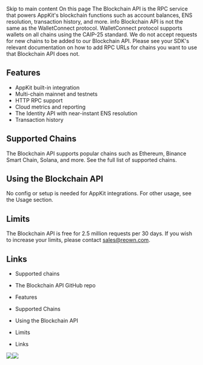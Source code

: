 Skip to main content
On this page
The Blockchain API is the RPC service that powers AppKit's blockchain functions such as account balances, ENS resolution, transaction history, and more.
info
Blockchain API is not the same as the WalletConnect protocol. WalletConnect protocol supports wallets on all chains using the CAIP-25 standard. We do not accept requests for new chains to be added to our Blockchain API. Please see your SDK's relevant documentation on how to add RPC URLs for chains you want to use that Blockchain API does not.
## Features​
  * AppKit built-in integration
  * Multi-chain mainnet and testnets
  * HTTP RPC support
  * Cloud metrics and reporting
  * The Identity API with near-instant ENS resolution
  * Transaction history


## Supported Chains​
The Blockchain API supports popular chains such as Ethereum, Binance Smart Chain, Solana, and more. See the full list of supported chains.
## Using the Blockchain API​
No config or setup is needed for AppKit integrations. For other usage, see the Usage section.
## Limits​
The Blockchain API is free for 2.5 million requests per 30 days. If you wish to increase your limits, please contact sales@reown.com.
## Links​
  * Supported chains
  * The Blockchain API GitHub repo


  * Features
  * Supported Chains
  * Using the Blockchain API
  * Limits
  * Links


![](https://t.co/1/i/adsct?bci=4&dv=America%2FToronto%26en-US%26Google%20Inc.%26MacIntel%26255%261080%26600%266%2624%261080%26600%260%26na&eci=3&event=%7B%7D&event_id=46919e48-68e4-454d-8c24-a88a5f798162&integration=gtm&p_id=Twitter&p_user_id=0&pl_id=4229fdf5-05b8-4d0e-a32a-78d7401281dc&tw_document_href=https%3A%2F%2Fdocs.reown.com%2Fcloud%2Fblockchain-api&tw_iframe_status=0&txn_id=oo02q&type=javascript&version=2.3.31)![](https://analytics.twitter.com/1/i/adsct?bci=4&dv=America%2FToronto%26en-US%26Google%20Inc.%26MacIntel%26255%261080%26600%266%2624%261080%26600%260%26na&eci=3&event=%7B%7D&event_id=46919e48-68e4-454d-8c24-a88a5f798162&integration=gtm&p_id=Twitter&p_user_id=0&pl_id=4229fdf5-05b8-4d0e-a32a-78d7401281dc&tw_document_href=https%3A%2F%2Fdocs.reown.com%2Fcloud%2Fblockchain-api&tw_iframe_status=0&txn_id=oo02q&type=javascript&version=2.3.31)
